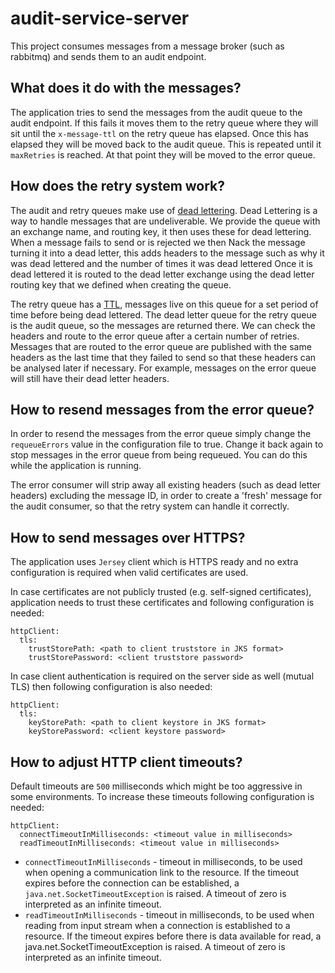 audit-service-server
========

This project consumes messages from a message broker (such as rabbitmq) and sends them to an audit endpoint.

## What does it do with the messages?

The application tries to send the messages from the audit queue to the audit endpoint.
If this fails it moves them to the retry queue where they will sit until the `x-message-ttl` on the retry queue has elapsed.
Once this has elapsed they will be moved back to the audit queue. This is repeated until it `maxRetries` is reached. At that point they will be moved to the error queue.

## How does the retry system work?

The audit and retry queues make use of [dead lettering](https://www.rabbitmq.com/dlx.html).
Dead Lettering is a way to handle messages that are undeliverable. We provide the queue with an exchange name, and routing key, it then uses these for dead lettering.
When a message fails to send or is rejected we then Nack the message turning it into a dead letter, this adds headers to the message such as why it was dead lettered and the number of times it was dead lettered
Once it is dead lettered it is routed to the dead letter exchange using the dead letter routing key that we defined when creating the queue.

The retry queue has a [TTL](https://www.rabbitmq.com/ttl.html), messages live on this queue for a set period of time before being dead lettered.
The dead letter queue for the retry queue is the audit queue, so the messages are returned there.
We can check the headers and route to the error queue after a certain number of retries. 
Messages that are routed to the error queue are published with the same headers as the last time that they failed to send so that these headers can be analysed later if necessary. For example, messages on the error queue will still have their dead letter headers.

## How to resend messages from the error queue?

In order to resend the messages from the error queue simply change the `requeueErrors` value in the configuration file to true.
Change it back again to stop messages in the error queue from being requeued.
You can do this while the application is running.

The error consumer will strip away all existing headers (such as dead letter headers) excluding the message ID, in order to create a 'fresh' message for the audit consumer, so that the retry system can handle it correctly.

## How to send messages over HTTPS?

The application uses `Jersey` client which is HTTPS ready and no extra configuration is required when valid certificates are used.

In case certificates are not publicly trusted (e.g. self-signed certificates), application needs to trust these certificates and following configuration is needed:

```
httpClient:
  tls:
    trustStorePath: <path to client truststore in JKS format>
    trustStorePassword: <client truststore password>
```

In case client authentication is required on the server side as well (mutual TLS) then following configuration is also needed:

```
httpClient:
  tls:
    keyStorePath: <path to client keystore in JKS format>
    keyStorePassword: <client keystore password>
```

## How to adjust HTTP client timeouts?

Default timeouts are `500` milliseconds which might be too aggressive in some environments. To increase these timeouts following configuration is needed:

```
httpClient:
  connectTimeoutInMilliseconds: <timeout value in milliseconds>
  readTimeoutInMilliseconds: <timeout value in milliseconds>
```

- `connectTimeoutInMilliseconds` - timeout in milliseconds, to be used when opening a communication link to the resource. If the timeout expires before the connection can be established, a `java.net.SocketTimeoutException` is raised. A timeout of zero is interpreted as an infinite timeout.
- `readTimeoutInMilliseconds` - timeout in milliseconds, to be used when reading from input stream when a connection is established to a resource. If the timeout expires before there is data available for read, a java.net.SocketTimeoutException is raised. A timeout of zero is interpreted as an infinite timeout.